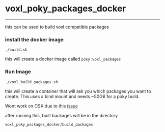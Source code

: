 # voxl_poky_packages_docker
---
this can be used to build voxl compatible packages 

### install the docker image 

`./build.sh`

this will create a docker image called `poky:voxl_packages`

### Run Image

`./voxl_build_packages.sh`

this will create a container that will ask you which packages 
you want to create. This uses a bind mount and needs ~50GB for a poky build. 

Wont work on OSX due to this [issue](https://github.com/crops/poky-container/issues/16)

after running this, built backages will be in the directory

`voxl_poky_packages_docker/build_packages` 

